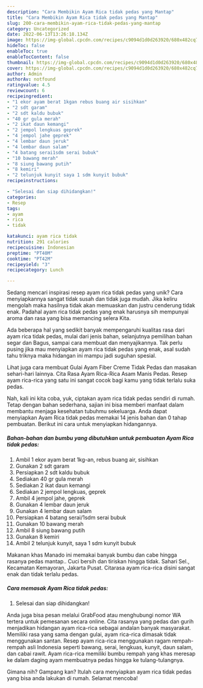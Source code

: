 ```yaml
---
description: "Cara Membikin Ayam Rica tidak pedas yang Mantap"
title: "Cara Membikin Ayam Rica tidak pedas yang Mantap"
slug: 200-cara-membikin-ayam-rica-tidak-pedas-yang-mantap
category: Uncategorized
date: 2022-06-13T13:26:18.134Z
image: https://img-global.cpcdn.com/recipes/c9094d1d0d263920/680x482cq70/ayam-rica-tidak-pedas-foto-resep-utama.jpg
hideToc: false
enableToc: true
enableTocContent: false
thumbnail: https://img-global.cpcdn.com/recipes/c9094d1d0d263920/680x482cq70/ayam-rica-tidak-pedas-foto-resep-utama.jpg
cover: https://img-global.cpcdn.com/recipes/c9094d1d0d263920/680x482cq70/ayam-rica-tidak-pedas-foto-resep-utama.jpg
author: Admin
authorAv: notfound
ratingvalue: 4.5
reviewcount: 6
recipeingredient:
- "1 ekor ayam berat 1kgan rebus buang air sisihkan"
- "2 sdt garam"
- "2 sdt kaldu bubuk"
- "40 gr gula merah"
- "2 ikat daun kemangi"
- "2 jempol lengkuas geprek"
- "4 jempol jahe geprek"
- "4 lembar daun jeruk"
- "4 lembar daun salam"
- "4 batang serai1sdm serai bubuk"
- "10 bawang merah"
- "8 siung bawang putih"
- "8 kemiri"
- "2 telunjuk kunyit saya 1 sdm kunyit bubuk"
recipeinstructions:

- "Selesai dan siap dihidangkan!"
categories:
- Resep
tags:
- ayam
- rica
- tidak

katakunci: ayam rica tidak 
nutrition: 291 calories
recipecuisine: Indonesian
preptime: "PT40M"
cooktime: "PT42M"
recipeyield: "3"
recipecategory: Lunch

---
```





Sedang mencari inspirasi resep ayam rica tidak pedas yang unik? Cara menyiapkannya sangat tidak susah dan tidak juga mudah. Jika keliru mengolah maka hasilnya tidak akan memuaskan dan justru cenderung tidak enak. Padahal ayam rica tidak pedas yang enak harusnya sih mempunyai aroma dan rasa yang bisa memancing selera Kita.





Ada beberapa hal yang sedikit banyak mempengaruhi kualitas rasa dari ayam rica tidak pedas, mulai dari jenis bahan, selanjutnya pemilihan bahan segar dan Bagus, sampai cara membuat dan menyajikannya. Tak perlu pusing jika mau menyiapkan ayam rica tidak pedas yang enak,      asal sudah tahu triknya maka hidangan ini mampu jadi suguhan spesial.














Lihat juga cara membuat Gulai Ayam Fiber Creme Tidak Pedas dan masakan sehari-hari lainnya. Cita Rasa Ayam Rica-Rica Asam Manis Pedas. Resep ayam rica-rica yang satu ini sangat cocok bagi kamu yang tidak terlalu suka pedas.






Nah, kali ini kita coba, yuk, ciptakan ayam rica tidak pedas sendiri di rumah. Tetap dengan bahan sederhana, sajian ini bisa memberi manfaat dalam membantu menjaga kesehatan tubuhmu sekeluarga. Anda dapat menyiapkan Ayam Rica tidak pedas memakai 14 jenis bahan dan 0 tahap pembuatan. Berikut ini cara untuk menyiapkan hidangannya.

<!--inarticleads1-->

##### Bahan-bahan dan bumbu yang dibutuhkan untuk pembuatan Ayam Rica tidak pedas:

1. Ambil 1 ekor ayam berat 1kg-an, rebus buang air, sisihkan
1. Gunakan 2 sdt garam
1. Persiapkan 2 sdt kaldu bubuk
1. Sediakan 40 gr gula merah
1. Sediakan 2 ikat daun kemangi
1. Sediakan 2 jempol lengkuas, geprek
1. Ambil 4 jempol jahe, geprek
1. Gunakan 4 lembar daun jeruk
1. Gunakan 4 lembar daun salam
1. Persiapkan 4 batang serai/1sdm serai bubuk
1. Gunakan 10 bawang merah
1. Ambil 8 siung bawang putih
1. Gunakan 8 kemiri
1. Ambil 2 telunjuk kunyit, saya 1 sdm kunyit bubuk


Makanan khas Manado ini memakai banyak bumbu dan cabe hingga rasanya pedas mantap.. Cuci bersih dan tiriskan hingga tidak. Sahari Sel., Kecamatan Kemayoran, Jakarta Pusat. Citarasa ayam rica-rica disini sangat enak dan tidak terlalu pedas. 

<!--inarticleads2-->

##### Cara memasak Ayam Rica tidak pedas:


1. Selesai dan siap dihidangkan!

Anda juga bisa pesan melalui GrabFood atau menghubungi nomor WA tertera untuk pemesanan secara online. Cita rasanya yang pedas dan gurih menjadikan hidangan ayam rica-rica sebagai andalan banyak masyarakat. Memiliki rasa yang sama dengan gulai, ayam rica-rica dimasak tidak menggunakan santan. Resep ayam rica-rica menggunakan ragam rempah-rempah asli Indonesia seperti bawang, serai, lengkuas, kunyit, daun salam, dan cabai rawit. Ayam rica-rica memiliki bumbu rempah yang khas meresap ke dalam daging ayam membuatnya pedas hingga ke tulang-tulangnya. 

Gimana nih? Gampang kan? Itulah cara menyiapkan ayam rica tidak pedas yang bisa anda lakukan di rumah. Selamat mencoba!
